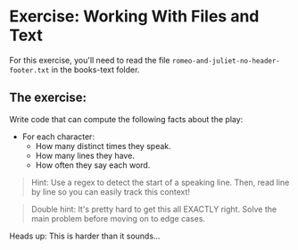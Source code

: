 # Exercise: Working With Files and Text

For this exercise, you'll need to read the file `romeo-and-juliet-no-header-footer.txt` in the books-text folder.

## The exercise:

Write code that can compute the following facts about the play:

* For each character:
    * How many distinct times they speak.
    * How many lines they have.
    * How often they say each word.

> Hint: Use a regex to detect the start of a speaking line. Then, read line by line so you can easily track this context!

> Double hint: It's pretty hard to get this all EXACTLY right. Solve the main problem before moving on to edge cases.

Heads up: This is harder than it sounds...